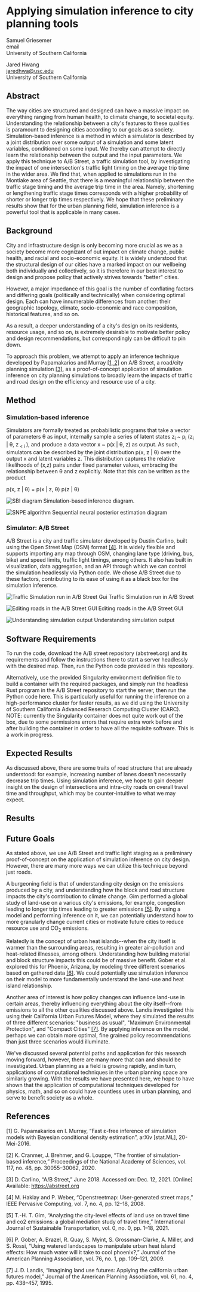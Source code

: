 # Applying simulation inference to city planning tools
Samuel Griesemer\
email\
University of Southern California

Jared Hwang\
jaredhwa@usc.edu\
University of Southern California

## Abstract

The way cities are structured and designed can have a massive impact on 
everything ranging from human health, to climate change, to societal equity. 
Understanding the relationship between a city's features to these qualities 
is paramount to designing cities according to our goals as a society. 
Simulation-based inference is a method in which a simulator is described by 
a joint distribution over some output of a simulation and some latent variables, 
conditioned on some input. We thereby can attempt to directly learn the relationship between
the output and the input parameters. We apply this technique to A/B Street, a traffic
simulation tool, by investigating the impact of one intersection's traffic light
timing on the average trip time in the wider area. We find that, when applied to 
simulations run in the Montlake area of Seattle, that there is a meaningful relationship between 
the traffic stage timing and the average trip time in the area. Namely, shortening 
or lengthening traffic stage times corresponds with a higher probability of 
shorter or longer trip times respectively. We hope that these preliminary results 
show that for the urban planning field, simulation inference is a powerful tool 
that is applicable in many cases.


## Background

City and infrastructure design is only becoming more crucial as we as a
society become more cognizant of out impact on climate change, public
health, and racial and socio-economic equity. It is widely understood that 
the structural design of our cities have a marked impact on our wellbeing 
both individually and collectively, so it is therefore in our best interest 
to design and propose policy that actively strives towards "better" cities.

However, a major impedance of this goal is the number of conflating factors 
and differing goals (politically and technically) when considering optimal 
design. Each can have innumerable differences from another: their geographic 
topology, climate, socio-economic and race composition, historical features, 
and so on. 

As a result, a deeper understanding of a city's design on its residents, resource 
usage, and so on, is extremely desirable to motivate better policy and design 
recommendations, but correspondingly can be difficult to pin down. 

To approach this problem, we attempt to apply an inference technique
 developed by Papamakarios and Murray [[1, 2]](#1) on A/B Street, a
road/city planning simulation [[3]](#3), as a proof-of-concept
application of simulation inference on city planning simulations to
broadly learn the impacts of traffic and road design on the efficiency
and resource use of a city.


## Method

### Simulation-based inference
Simulators are formally treated as probabilistic programs that take a vector of parameters
θ as input, internally sample a series of latent states z<sub>i</sub> ~ p<sub>i</sub> (z<sub>i</sub> | θ, z<sub> < i </sub>), and produce a data vector x ~ p(x | θ, z) as output. As
such, simulators can be described by the joint distribution p(x, z | θ) over the
output x and latent variables z. This distribution captures the relative likelihoods
of (x,z) pairs under fixed parameter values, embracing the relationship between θ and z explicitly. Note that this can be written as the product 


p(x, z | θ) = p(x | z, θ) p(z | θ)


![SBI diagram](images/sbi.png)
Simulation-based inference diagram.

![SNPE algorithm](images/snpe.png)
Sequential neural posterior estimation diagram


### Simulator: A/B Street

A/B Street is a city and traffic simulator developed by Dustin Carlino, 
built using the Open Street Map (OSM) format [[4]](#4). It is widely flexible and
supports importing any map through OSM, changing lane type (driving, bus, bike) 
and speed limits, traffic light timings, among others. It also has built in 
visualization, data aggregation, and an API through which we can control the 
simulation headlessly via Python code. We chose A/B Street due to these factors, 
contributing to its ease of using it as a black box for the simulation inference. 

![Traffic Simulation run in A/B Street Gui](images/traffic_sim.gif)
Traffic Simulation run in A/B Street



![Editing roads in the A/B Street GUI](images/edit_roads.gif)
Editing roads in the A/B Street GUI


![Understanding simulation output](images/viz_delay_scatter.gif)
Understanding simulation output

## Software Requirements

To run the code, download the A/B street repository (abstreet.org) and its 
requirements and follow the instructions there to start a server headlessly with the desired map.
Then, run the Python code provided in this repository.

Alternatively, use the provided Singularity environment definition file to build a container 
with the required packages, and simply run the headless Rust program in the A/B Street repository
to start the server, then run the Python code here. This is particularly useful for 
running the inference on a high-performance cluster for faster results, as we did using the University of Southern California Advanced Reserach Computing Cluster (CARC). NOTE: currently
 the Singularity container does not quite work out of the box, due to some permissions 
 errors that require extra work before and after building the container in order to have all the requisite software. This is a work in progress. 

## Expected Results

As discussed above, there are some traits of road structure that are already understood: for example, increasing number of lanes doesn't necessarily decrease trip times. Using simulation inference, we hope to gain deeper insight on the design of intersections and intra-city roads on overall travel time and throughput, which may be counter-intuitive to what we may expect.

## Results


## Future Goals

As stated above, we use A/B Street and traffic light staging as a preliminary
proof-of-concept on the application of simulation inference on city
design. However, there are many more ways we can utilize this technique
beyond just roads.

A burgeoning field is that of understanding city design on the emissions
produced by a city, and understanding how the block and road structure
impacts the city's contribution to climate change. Gim performed a global 
study of land-use on a various city's emissions, for example, congestion 
leading to longer trip times leading to greater emissions [[5]](#5).
By using a model and performing inference on it, we can potentially 
understand how to more granularly change current cities or motivate 
future cities to reduce resource use and CO<sub>2</sub> emissions.

Relatedly is the concept of urban heat islands--when the city itself is
warmer than the surrounding areas, resulting in greater air-pollution and
heat-related illnesses, among others. Understanding how building material and block
structure impacts this could be of massive benefit. Gober et al. explored this 
for Phoenix, Arizona, by modeling three different scenarios based on gathered 
data [[6]](#6). We could potentially use simulation 
inference on their model to more fundamentally understand the land-use and heat island 
relationship.

Another area of interest is how policy changes can influence land-use in certain 
areas, thereby influencing everything about the city itself--from emissions to all 
the other qualities discussed above. Landis investigated this using their California 
Urban Futures Model, where they simulated the results of three different scenarios: 
"business as usual", "Maximum Environmental Protection", and "Compact Cities" [[7]](#7).
 By applying inference on the model, perhaps we can obtain more optimal, fine grained 
 policy recommendations than just three scenarios would illuminate.

We've discussed several potential paths and application for this research moving 
forward, however, there are many more that can and should be investigated. Urban planning 
as a field is growing rapidly, and in turn, applications of computational techniques in 
the urban planning space are similarly growing. With the results we have presented here, 
we hope to have shown that the application of computational techniques developed for physics, 
math, and so on could have countless uses in urban planning, and serve to 
benefit society as a whole. 

## References

<a id="1">[1]</a> 
G. Papamakarios en I. Murray, “Fast ε-free inference of simulation models with Bayesian conditional density estimation”, arXiv [stat.ML], 20-Mei-2016.

[2]
K. Cranmer, J. Brehmer, and G. Louppe, “The frontier of simulation-based
inference,” Proceedings of the National Academy of Sciences, vol. 117, no. 48,
pp. 30055–30062, 2020.

<a id="3">[3]</a> 
D. Carlino, “A/B Street,” June 2018. Accessed on: Dec. 12, 2021. [Online] Available: https://abstreet.org

<a id="4">[4]</a> 
M. Haklay and P. Weber, “Openstreetmap: User-generated street maps,”
IEEE Pervasive Computing, vol. 7, no. 4, pp. 12–18, 2008.

<a id="5">[5]</a> 
T.-H. T. Gim, “Analyzing the city-level effects of land use on travel time
and co2 emissions: a global mediation study of travel time,” International
Journal of Sustainable Transportation, vol. 0, no. 0, pp. 1–18, 2021.


<a id="6">[6]</a> 
P. Gober, A. Brazel, R. Quay, S. Myint, S. Grossman-Clarke, A. Miller, and
S. Rossi, “Using watered landscapes to manipulate urban heat island effects:
How much water will it take to cool phoenix?,” Journal of the American
Planning Association, vol. 76, no. 1, pp. 109–121, 2009.


<a id="7">[7]</a> 
J. D. Landis, “Imagining land use futures: Applying the california urban
futures model,” Journal of the American Planning Association, vol. 61, no. 4,
pp. 438–457, 1995.
